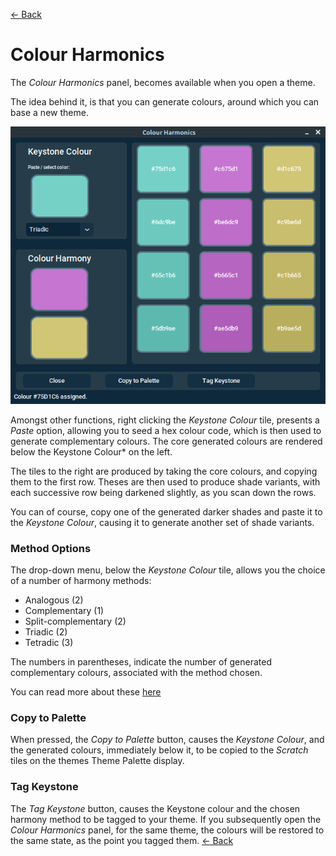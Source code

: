 [<- Back](user_guide.md)
# Colour Harmonics

The *Colour Harmonics* panel, becomes available when you open a theme.

The idea behind it, is that you can generate colours, around which you can base a new theme.

![Colour Harmonics](harmonics.png)

Amongst other functions, right clicking the *Keystone Colour* tile, presents a *Paste* option, allowing you to seed a hex colour code, which is then used to generate complementary colours. The core generated colours are rendered below the Keystone Colour* on the left. 

The tiles to the right are produced by taking the core colours, and copying them to the first row. Theses are then used to produce shade variants, with each successive row being darkened slightly, as you scan down the rows. 

You can of course, copy one of the generated darker shades and paste it to the *Keystone Colour*, causing it to generate another set of shade variants. 

### Method Options

The drop-down menu, below the *Keystone Colour* tile, allows you the choice of a number of harmony methods:

* Analogous (2)
* Complementary (1)
* Split-complementary (2)
* Triadic (2)
* Tetradic (3)

The numbers in parentheses, indicate the number of generated complementary colours, associated with the method chosen.

You can read more about these [here](https://www.oberlo.com/blog/color-combinations-cheat-sheet)

### Copy to Palette

When pressed, the *Copy to Palette* button, causes the *Keystone Colour*, and the generated colours, immediately below it, to be copied to the *Scratch* tiles on the themes Theme Palette display. 

### Tag Keystone
The *Tag Keystone* button, causes the Keystone colour and the chosen harmony method to be tagged to your theme. If you subsequently open the *Colour Harmonics* panel, for the same theme, the colours will be restored to the same state, as the point you tagged them.
[<- Back](user_guide.md)